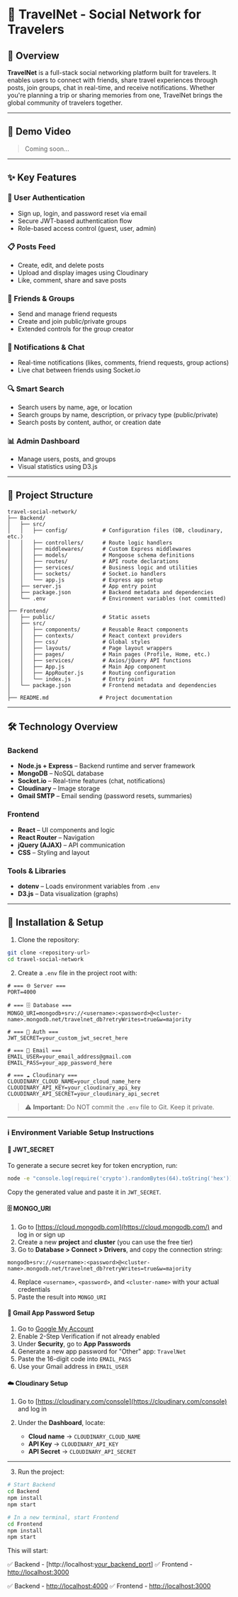 # 🧭 TravelNet - Social Network for Travelers

## 📖 Overview

**TravelNet** is a full-stack social networking platform built for travelers. It enables users to connect with friends, share travel experiences through posts, join groups, chat in real-time, and receive notifications. Whether you're planning a trip or sharing memories from one, TravelNet brings the global community of travelers together.

---

## 🎥 Demo Video

> Coming soon...

---

## ✨ Key Features

### 🔐 User Authentication

* Sign up, login, and password reset via email
* Secure JWT-based authentication flow
* Role-based access control (guest, user, admin)

### 📋 Posts Feed

* Create, edit, and delete posts
* Upload and display images using Cloudinary
* Like, comment, share and save posts

### 👥 Friends & Groups

* Send and manage friend requests
* Create and join public/private groups
* Extended controls for the group creator

### 📢 Notifications & Chat

* Real-time notifications (likes, comments, friend requests, group actions)
* Live chat between friends using Socket.io

### 🔍 Smart Search

* Search users by name, age, or location
* Search groups by name, description, or privacy type (public/private)
* Search posts by content, author, or creation date

### 📊 Admin Dashboard

* Manage users, posts, and groups
* Visual statistics using D3.js

---

## 📂 Project Structure

```
travel-social-network/
├── Backend/
│   ├── src/
│   │   ├── config/           # Configuration files (DB, cloudinary, etc.)
│   │   ├── controllers/      # Route logic handlers
│   │   ├── middlewares/      # Custom Express middlewares
│   │   ├── models/           # Mongoose schema definitions
│   │   ├── routes/           # API route declarations
│   │   ├── services/         # Business logic and utilities
│   │   ├── sockets/          # Socket.io handlers
│   │   └── app.js            # Express app setup
│   ├── server.js             # App entry point
│   ├── package.json          # Backend metadata and dependencies
│   └── .env                  # Environment variables (not committed)
│
├── Frontend/
│   ├── public/               # Static assets
│   ├── src/
│   │   ├── components/       # Reusable React components
│   │   ├── contexts/         # React context providers
│   │   ├── css/              # Global styles
│   │   ├── layouts/          # Page layout wrappers
│   │   ├── pages/            # Main pages (Profile, Home, etc.)
│   │   ├── services/         # Axios/jQuery API functions
│   │   ├── App.js            # Main App component
│   │   ├── AppRouter.js      # Routing configuration
│   │   └── index.js          # Entry point
│   └── package.json          # Frontend metadata and dependencies
│
├── README.md                # Project documentation
```

---

## 🛠️ Technology Overview

### Backend

* **Node.js + Express** – Backend runtime and server framework
* **MongoDB** – NoSQL database
* **Socket.io** – Real-time features (chat, notifications)
* **Cloudinary** – Image storage
* **Gmail SMTP** – Email sending (password resets, summaries)

### Frontend

* **React** – UI components and logic
* **React Router** – Navigation
* **jQuery (AJAX)** – API communication
* **CSS** – Styling and layout

### Tools & Libraries

* **dotenv** – Loads environment variables from `.env`
* **D3.js** – Data visualization (graphs)

---

## 🚀 Installation & Setup

1. Clone the repository:

```bash
git clone <repository-url>
cd travel-social-network
```

2. Create a `.env` file in the project root with:

```env
# === 🌐 Server ===
PORT=4000

# === 🗄️ Database ===
MONGO_URI=mongodb+srv://<username>:<password>@<cluster-name>.mongodb.net/travelnet_db?retryWrites=true&w=majority

# === 🔐 Auth ===
JWT_SECRET=your_custom_jwt_secret_here

# === 📩 Email ===
EMAIL_USER=your_email_address@gmail.com
EMAIL_PASS=your_app_password_here

# === ☁️ Cloudinary ===
CLOUDINARY_CLOUD_NAME=your_cloud_name_here
CLOUDINARY_API_KEY=your_cloudinary_api_key
CLOUDINARY_API_SECRET=your_cloudinary_api_secret
```

> ⚠️ **Important:** Do NOT commit the `.env` file to Git. Keep it private.

---

### ℹ️ Environment Variable Setup Instructions

#### 🔐 JWT\_SECRET

To generate a secure secret key for token encryption, run:

```bash
node -e "console.log(require('crypto').randomBytes(64).toString('hex'))"
```

Copy the generated value and paste it in `JWT_SECRET`.

#### 🗄️ MONGO\_URI

1. Go to [https://cloud.mongodb.com](https://cloud.mongodb.com/) and log in or sign up
2. Create a new **project** and **cluster** (you can use the free tier)
3. Go to **Database > Connect > Drivers**, and copy the connection string:

```
mongodb+srv://<username>:<password>@<cluster-name>.mongodb.net/travelnet_db?retryWrites=true&w=majority
```

4. Replace `<username>`, `<password>`, and `<cluster-name>` with your actual credentials
5. Paste the result into `MONGO_URI`

#### 📩 Gmail App Password Setup

1. Go to [Google My Account](https://myaccount.google.com/)
2. Enable 2-Step Verification if not already enabled
3. Under **Security**, go to **App Passwords**
4. Generate a new app password for "Other" app: `TravelNet`
5. Paste the 16-digit code into `EMAIL_PASS`
6. Use your Gmail address in `EMAIL_USER`

#### ☁️ Cloudinary Setup

1. Go to [https://cloudinary.com/console](https://cloudinary.com/console) and log in
2. Under the **Dashboard**, locate:

   * **Cloud name** → `CLOUDINARY_CLOUD_NAME`
   * **API Key** → `CLOUDINARY_API_KEY`
   * **API Secret** → `CLOUDINARY_API_SECRET`

---

3. Run the project:

```bash
# Start Backend
cd Backend
npm install
npm start

# In a new terminal, start Frontend
cd Frontend
npm install
npm start
```

This will start:

✅ Backend  - \[http\://localhost:[your\_backend\_port](http://localhost:[your_backend_port)]
✅ Frontend - [http://localhost:3000](http://localhost:3000)

✅ Backend  - [http://localhost:4000](http://localhost:4000)
✅ Frontend - [http://localhost:3000](http://localhost:3000)
